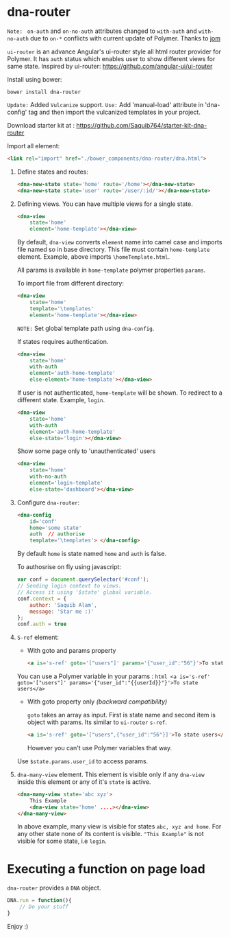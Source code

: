 # dna-router

`Note: ` `on-auth` and `on-no-auth` attributes changed to `with-auth` and `with-no-auth` due to `on-*` conflicts with current update of Polymer. Thanks to <a href='https://github.com/jom'> jom</a>

`ui-router` is an advance Angular's ui-router style all html router provider for Polymer. It has `auth` status which enables user to show different views for same state.
Inspired by ui-router: https://github.com/angular-ui/ui-router

Install using bower:
```script
bower install dna-router
```
`Update:` Added `Vulcanize` support.
`Use:` Add 'manual-load' attribute in 'dna-config' tag and then import the vulcanized templates in your project.

Download starter kit at : <a href='https://github.com/Saquib764/starter-kit-dna-router'>https://github.com/Saquib764/starter-kit-dna-router</a>


Import all element:
```html
<link rel="import" href="./bower_components/dna-router/dna.html">
```

1. Define states and routes:

	```html
	<dna-new-state state='home' route='/home'></dna-new-state>
	<dna-new-state state='user' route='/user/:id/'></dna-new-state>
	```
2. Defining views. You can have multiple views for a single state.
	```html
	<dna-view
		state='home'
		element='home-template'></dna-view>
	```
	By default, `dna-view` converts `element` name into camel case and imports file named so in base directory. This file must contain `home-template` element. Example, above imports `\homeTemplate.html`.

	All params is available in `home-template` polymer properties `params`.

	To import file from different directory:
	```html
	<dna-view
		state='home'
		template='\templates'
		element='home-template'></dna-view>
	```
	`NOTE:` Set global template path using `dna-config`.

	If states requires authentication.
	```html
	<dna-view
		state='home'
		with-auth
		element='auth-home-template'
		else-element='home-template'></dna-view>
	```
	If user is not authenticated, `home-template` will be shown. To redirect to a different state. Example, `login`.
	```html
	<dna-view
		state='home'
		with-auth
		element='auth-home-template'
		else-state='login'></dna-view>
	```
	Show some page only to 'unauthenticated' users
	```html
	<dna-view
		state='home'
		with-no-auth
		element='login-template'
		else-state='dashboard'></dna-view>
	```


3. Configure `dna-router`:
	```html
	<dna-config
		id='conf'
		home='some state'
		auth  // authorise
		template='\templates'> </dna-config>
	```
	By default `home` is state named `home` and `auth` is false.

	To authosrise on fly using javascript:
	```js
	var conf = document.querySelector('#conf');
	// Sending login context to views.
	// Access it using '$state' global variable.
	conf.context = {
		author: 'Saquib Alam',
		message: 'Star me :)'
	};
	conf.auth = true
	```
4. `S-ref` element:
	- With goto and params property
		```html
		<a is='s-ref' goto='["users"]' params='{"user_id":"56"}'>To state users</a>
		```
	You can use a Polymer variable in your params :
		```html
		<a is='s-ref' goto='["users"]' params='{"user_id":"{{userId}}"}'>To state users</a>
		```

	- With goto property only *(backward compatibility)*

		`goto` takes an array as input. First is state name and second item is object with params. Its similar to `ui-router` `s-ref`.

		```html
		<a is='s-ref' goto='["users",{"user_id":"56"}]'>To state users</a>
		```
		However you can't use Polymer variables that way.

	Use `$state.params.user_id` to access params.

5. `dna-many-view` element.
	This element is visible only if any `dna-view` inside this element or any of it's `state` is active.
	```html
	<dna-many-view state='abc xyz'>
		This Example
		<dna-view state='home' ....></dna-view>
	</dna-many-view>
	```
	In above example, many view is visible for states `abc, xyz and home`. For any other state none of its content is visible. `"This Example"` is not visible for some state, i.e `login`.

# Executing a function on page load
`dna-router` provides a `DNA` object.
```js
DNA.run = function(){
	// Do your stuff
}
```



Enjoy :)

